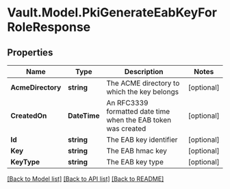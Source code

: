 # Vault.Model.PkiGenerateEabKeyForRoleResponse

## Properties

Name | Type | Description | Notes
------------ | ------------- | ------------- | -------------
**AcmeDirectory** | **string** | The ACME directory to which the key belongs | [optional] 
**CreatedOn** | **DateTime** | An RFC3339 formatted date time when the EAB token was created | [optional] 
**Id** | **string** | The EAB key identifier | [optional] 
**Key** | **string** | The EAB hmac key | [optional] 
**KeyType** | **string** | The EAB key type | [optional] 

[[Back to Model list]](../README.md#documentation-for-models) [[Back to API list]](../README.md#documentation-for-api-endpoints) [[Back to README]](../README.md)

